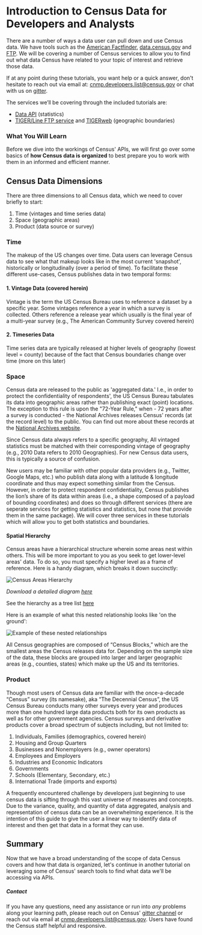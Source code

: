 # Introduction to Census Data for Developers and Analysts

There are a number of ways a data user can pull down and use Census data. We have tools such as the [American Factfinder](https://factfinder.census.gov/faces/nav/jsf/pages/index.xhtml), [data.census.gov](https://data.census.gov/cedsci/search) and [FTP](https://www.census.gov/programs-surveys/acs/data/data-via-ftp.html). We will be covering a number of Census services to allow you to find out what data Census have related to your topic of interest and retrieve those data.

If at any point during these tutorials, you want help or a quick answer, don't hesitate to reach out via email at: [cnmp.developers.list@census.gov](mailto:cnmp.developers.list@census.gov) or chat with us on [gitter](https://gitter.im/uscensusbureau/home).

The services we’ll be covering through the included tutorials are:
- [Data API](https://api.census.gov/data.html) (statistics)
- [TIGER/Line FTP service](ftp://ftp2.census.gov/geo/tiger) and  [TIGERweb](https://tigerweb.geo.census.gov/tigerwebmain/TIGERweb_main.html) (geographic boundaries)

### What You Will Learn

Before we dive into the workings of Census' APIs, we will first go over some basics of **how Census data is organized** to best prepare you to work with them in an informed and efficient manner.

## Census Data Dimensions

There are three dimensions to all Census data, which we need to cover briefly to start:

1.	Time (vintages and time series data)
2.	Space (geographic areas)
3.	Product (data source or survey)

### Time

The makeup of the US changes over time. Data users can leverage Census data to see what that makeup looks like in the most current 'snapshot', historically or longitudinally (over a period of time).
To facilitate these different use-cases, Census publishes data in two temporal forms:

#### 1.	Vintage Data (covered herein)

Vintage is the term the US Census Bureau uses to reference a dataset by a specific year. Some vintages reference a year in which a survey is collected. Others reference a release year which usually is the final year of a multi-year survey (e.g., The American Community Survey covered herein)

#### 2.	Timeseries Data

Time series data are typically released at higher levels of geography (lowest level = county) because of the fact that Census boundaries change over time (more on this later)

### Space

Census data are released to the public as 'aggregated data.' I.e., in order to protect the confidentiality of respondents', the US Census Bureau tabulates its data into geographic areas rather than publishing exact (point) locations. The exception to this rule is upon the "72-Year Rule," when - 72 years after a survey is conducted - the National Archives releases Census' records (at the record level) to the public. You can find out more about these records at the [National Archives website](https://www.archives.gov/research/census).

Since Census data always refers to a specific geography, All vintaged statistics must be matched with their corresponding vintage of geography (e.g., 2010 Data refers to 2010 Geographies). For new Census data users, this is typically a source of confusion.

New users may be familiar with other popular data providers (e.g., Twitter, Google Maps, etc.) who publish data along with a latitude & longitude coordinate and thus may expect something similar from the Census. However, in order to protect respondent confidentiality, Census publishes the lion’s share of its data within areas (i.e., a shape composed of a payload of bounding coordinates) and does so through different services (there are seperate services for getting statistics and statistics, but none that provide them in the same package). We will cover three services in these tutorials which will allow you to get both statistics and boundaries.

#### Spatial Hierarchy
Census areas have a hierarchical structure wherein some areas nest within others. This will be more important to you as you seek to get lower-level areas' data. To do so, you must specify a higher level as a frame of reference. Here is a handy diagram, which breaks it down succinctly:

![Census Areas Hierarchy](https://factfinder.census.gov/common/img/en/geo_hierarchy.png "Census Areas Hierarchy")

*Download a detailed diagram  [here](https://www2.census.gov/geo/pdfs/reference/geodiagram.pdf)*

See the hierarchy as a tree list [here](./assets/census-hierarchy.md)

Here is an example of what this nested relationship looks like 'on the ground':

![Example of these nested relationships](https://nursekey.com/wp-content/uploads/2016/07/F000154f15-06-9781455707621.jpg "Example of these nested relationships")

All Census geographies are composed of “Census Blocks,” which are the smallest areas the Census releases data for. Depending on the sample size of the data, these blocks are grouped into larger and larger geographic areas (e.g., counties, states) which make up the US and its territories.

### Product

Though most users of Census data are familiar with the once-a-decade “Census” survey (its namesake), aka “The Decennial Census”, the US Census Bureau conducts many other surveys every year and produces more than one hundred large data products both for its own products as well as for other government agencies. Census surveys and derivative products cover a broad spectrum of subjects including, but not limited to:

1.	Individuals, Families (demographics, covered herein)
2.	Housing and Group Quarters
3.	Businesses and Nonemployers (e.g., owner operators)
4.	Employees and Employers
5.	Industries and Economic Indicators
6.	Governments
7.	Schools (Elementary, Secondary, etc.)
8.	International Trade (imports and exports)

A frequently encountered challenge by developers just beginning to use census data is sifting through this vast universe of measures and concepts. Due to the variance, quality, and quantity of data aggregated, analysis and representation of census data can be an overwhelming experience. It is the intention of this guide to give the user a linear way to identify data of interest and then get that data in a format they can use.

## Summary

Now that we have a broad understanding of the scope of data Census covers and how that data is organized, let's continue in another tutorial on leveraging some of Census' search tools to find what data we'll be accessing via APIs.

##### Contact
If you have any questions, need any assistance or run into *any* problems along your learning path, please reach out on Census' [gitter channel](https://gitter.im/uscensusbureau/home) or reach out via email at [cnmp.developers.list@census.gov](mailto:cnmp.developers.list@census.gov). Users have found the Census staff helpful and responsive.
